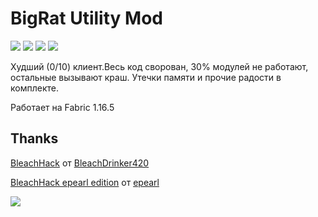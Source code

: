 # BigRat Utility Mod
![](https://img.shields.io/badge/halal-100%25-brightgreen)
![](https://img.shields.io/github/downloads/ZimnyCat/BigRat/total)
![](https://img.shields.io/github/commit-activity/m/ZimnyCat/BigRat)
![](https://img.shields.io/github/last-commit/ZimnyCat/BigRat)

Худший (0/10) клиент.Весь код сворован, 30% модулей не работают, остальные вызывают краш. Утечки памяти и прочие радости в комплекте.

Работает на Fabric 1.16.5

## Thanks
[BleachHack](https://github.com/BleachDrinker420/bleachhack-1.14) от [BleachDrinker420](https://github.com/BleachDrinker420)

[BleachHack epearl edition](https://github.com/22s/bleachhack-1.16-epearl-edition) от [epearl](https://github.com/22s)

![](https://bigrat.site/bigrat.png)